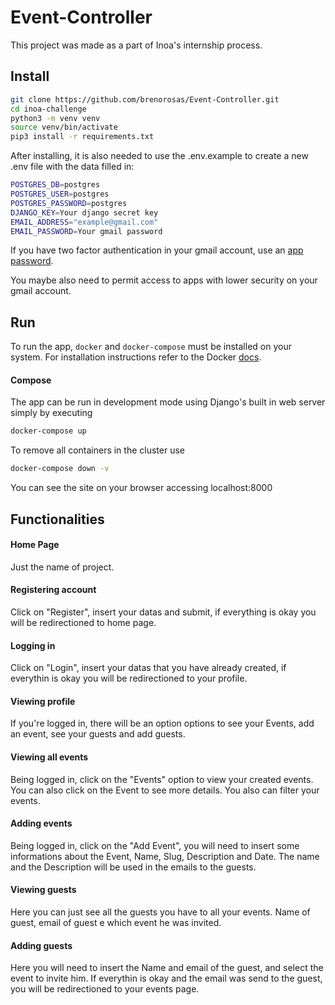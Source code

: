 # Event-Controller

This project was made as a part of Inoa's internship process.

## Install

```bash
git clone https://github.com/brenorosas/Event-Controller.git
cd inoa-challenge
python3 -m venv venv
source venv/bin/activate
pip3 install -r requirements.txt
```

After installing, it is also needed to use the .env.example to create a new .env file with the data filled in:

```bash
POSTGRES_DB=postgres
POSTGRES_USER=postgres
POSTGRES_PASSWORD=postgres
DJANGO_KEY=Your django secret key
EMAIL_ADDRESS="example@gmail.com"
EMAIL_PASSWORD=Your gmail password
```

If you have two factor authentication in your gmail account, use an [app password](https://support.google.com/accounts/answer/185833).

You maybe also need to permit access to apps with lower security on your gmail account.

## Run

To run the app, `docker` and `docker-compose` must be installed on your system. For installation
instructions refer to the Docker [docs](https://docs.docker.com/compose/install/). 

#### Compose
The app can be run in development mode using Django's built in web server simply by executing

```bash
docker-compose up
```

To remove all containers in the cluster use

```bash
docker-compose down -v
```
You can see the site on your browser accessing localhost:8000
## Functionalities
#### Home Page
Just the name of project.

#### Registering account
Click on "Register", insert your datas and submit, if everything is okay you will be redirectioned to home page.

#### Logging in
Click on "Login", insert your datas that you have already created, if everythin is okay you will be redirectioned to your profile.

#### Viewing profile
If you're logged in, there will be an option options to see your Events, add an event, see your guests and add guests.

#### Viewing all events
Being logged in, click on the "Events" option to view your created events. You can also click on the Event to see more details. You also can filter your events.

#### Adding events
Being logged in, click on the "Add Event", you will need to insert some informations about the Event, Name, Slug, Description and Date. The name and the Description will be used in the emails to the guests.

#### Viewing guests
Here you can just see all the guests you have to all your events. Name of guest, email of guest e which event he was invited.

#### Adding guests
Here you will need to insert the Name and email of the guest, and select the event to invite him. If everythin is okay and the email was send to the guest, you will be redirectioned to your events page.